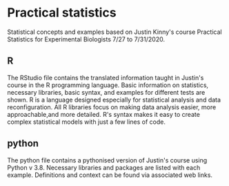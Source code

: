 # Practical statistics

Statistical concepts and examples based on Justin Kinny's course Practical Statistics for Experimental Biologists 7/27 to 7/31/2020.  

## R

The RStudio file contains the translated information taught in Justin's course in the R programming language.  Basic information on statistics, necessary libraries, basic syntax, and examples for different tests are shown. R is a language designed especially for statistical analysis and data reconfiguration.  All R libraries focus on making data analysis easier, more approachable,and more detailed. R's syntax makes it easy to create complex statistical models with just a few lines of code.    

## python

The python file contains a pythonised version of Justin's course using Python v 3.8. 
Necessary libraries and packages are listed with each example. 
Definitions and context can be found via associated web links. 


